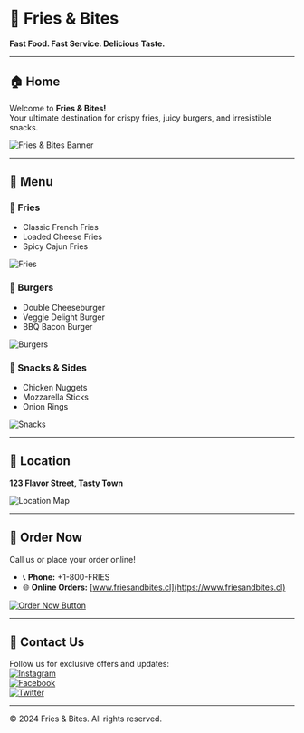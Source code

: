 # 🍔 Fries & Bites

**Fast Food. Fast Service. Delicious Taste.**

---

## 🏠 Home

Welcome to **Fries & Bites!**  
Your ultimate destination for crispy fries, juicy burgers, and irresistible snacks.  

![Fries & Bites Banner](https://source.unsplash.com/1280x640/?fast-food,banner "Fries & Bites Banner")

---

## 📝 Menu

### 🍟 Fries
- Classic French Fries
- Loaded Cheese Fries
- Spicy Cajun Fries

![Fries](https://source.unsplash.com/300x200/?fries "Fries")

### 🍔 Burgers
- Double Cheeseburger
- Veggie Delight Burger
- BBQ Bacon Burger

![Burgers](https://source.unsplash.com/300x200/?burger "Burgers")

### 🍗 Snacks & Sides
- Chicken Nuggets
- Mozzarella Sticks
- Onion Rings

![Snacks](https://source.unsplash.com/300x200/?snacks "Snacks")

---

## 📍 Location

**123 Flavor Street, Tasty Town**

![Location Map](https://source.unsplash.com/600x300/?map,location "Location Map")

---

## 🛒 Order Now

Call us or place your order online!  

- 📞 **Phone:** +1-800-FRIES  
- 🌐 **Online Orders:** [www.friesandbites.cl](https://www.friesandbites.cl)

[![Order Now Button](https://img.shields.io/badge/Order-Online-orange?style=for-the-badge&logo=fastly)](https://www.friesandbites.cl)

---

## 💬 Contact Us

Follow us for exclusive offers and updates:  
[![Instagram](https://img.shields.io/badge/Instagram-@friesandbites-purple?style=for-the-badge&logo=instagram)](#)  
[![Facebook](https://img.shields.io/badge/Facebook-Fries%20&%20Bites-blue?style=for-the-badge&logo=facebook)](#)  
[![Twitter](https://img.shields.io/badge/Twitter-@friesandbites-blue?style=for-the-badge&logo=twitter)](#)

---

&copy; 2024 Fries & Bites. All rights reserved.

